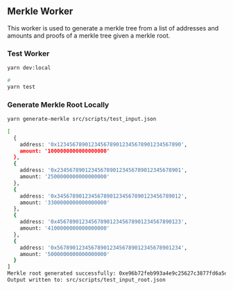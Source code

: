 ## Merkle Worker

This worker is used to generate a merkle tree from a list of addresses and amounts
and proofs of a merkle tree given a merkle root.

### Test Worker

```bash
yarn dev:local

#
yarn test
```

### Generate Merkle Root Locally

```bash
yarn generate-merkle src/scripts/test_input.json

[
  {
    address: '0x1234567890123456789012345678901234567890',
    amount: '1000000000000000000'
  },
  {
    address: '0x2345678901234567890123456789012345678901',
    amount: '2500000000000000000'
  },
  {
    address: '0x3456789012345678901234567890123456789012',
    amount: '3300000000000000000'
  },
  {
    address: '0x4567890123456789012345678901234567890123',
    amount: '4100000000000000000'
  },
  {
    address: '0x5678901234567890123456789012345678901234',
    amount: '5000000000000000000'
  }
]
Merkle root generated successfully: 0xe96b72feb993a4e9c25627c3877fd6a5de92cc433a07cd3d78b300f575010281
Output written to: src/scripts/test_input_root.json
```
